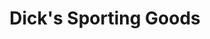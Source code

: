 ---
title: "Dick's Sporting Goods"
url: /hagerstown/dicks-sporting-goods-garland-groh-boulevard/
shop: Sport
---